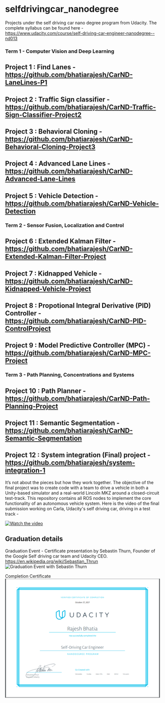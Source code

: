 # selfdrivingcar_nanodegree 
Projects under the self driving car nano degree program from Udacity. The complete syllabus can be found here - https://www.udacity.com/course/self-driving-car-engineer-nanodegree--nd013

### Term 1 -  Computer Vision and Deep Learning
## Project 1 : Find Lanes - https://github.com/bhatiarajesh/CarND-LaneLines-P1
## Project 2 : Traffic Sign classifier - https://github.com/bhatiarajesh/CarND-Traffic-Sign-Classifier-Project2
## Project 3 : Behavioral Cloning - https://github.com/bhatiarajesh/CarND-Behavioral-Cloning-Project3
## Project 4 : Advanced Lane Lines - https://github.com/bhatiarajesh/CarND-Advanced-Lane-Lines
## Project 5 : Vehicle Detection - https://github.com/bhatiarajesh/CarND-Vehicle-Detection
### Term 2 - Sensor Fusion, Localization and Control
## Project 6 : Extended Kalman Filter - https://github.com/bhatiarajesh/CarND-Extended-Kalman-Filter-Project
## Project 7 : Kidnapped Vehicle - https://github.com/bhatiarajesh/CarND-Kidnapped-Vehicle-Project
## Project 8 : Propotional Integral Derivative (PID) Controller - https://github.com/bhatiarajesh/CarND-PID-ControlProject
## Project 9 : Model Predictive Controller (MPC) - https://github.com/bhatiarajesh/CarND-MPC-Project
### Term 3 - Path Planning, Concentrations and Systems
## Project 10 : Path Planner - https://github.com/bhatiarajesh/CarND-Path-Planning-Project
## Project 11 : Semantic Segmentation - https://github.com/bhatiarajesh/CarND-Semantic-Segmentation
## Project 12 : System integration (Final) project - https://github.com/bhatiarajesh/system-integration-1
It’s not about the pieces but how they work together. The objective of the final project was to create code with a team to drive a vehicle in both a Unity-based simulator and a real-world Lincoln MKZ around a closed-circuit test-track. This repository contains all ROS nodes to implement the core functionality of an autonomous vehicle system.
Here is the video of the final submission working on Carla, Udacity's self driving car, driving in a test track - 

[![Watch the video](https://i.vimeocdn.com/filter/overlay?src0=https%3A%2F%2Fi.vimeocdn.com%2Fvideo%2F667314989_1280x720.webp&src1=https%3A%2F%2Ff.vimeocdn.com%2Fimages_v6%2Fshare%2Fplay_icon_overlay.png)](https://vimeo.com/242918172)

## Graduation details 
Graduation Event - Certificate presentation by Sebastin Thurn, Founder of the Google Self driving car team and Udacity CEO. https://en.wikipedia.org/wiki/Sebastian_Thrun
![Graduation Event with Sebastin Thurn](https://github.com/bhatiarajesh/selfdrivingcar_nanodegree/blob/master/Graduation-Event-Photo-With-SebastinThurn.jpg)

Completion Certificate
![View Certificate](https://github.com/bhatiarajesh/selfdrivingcar_nanodegree/blob/master/Rajesh-Bhatia-SelfDrivingCarEngineer-Nanodegree-Certificate.png)
